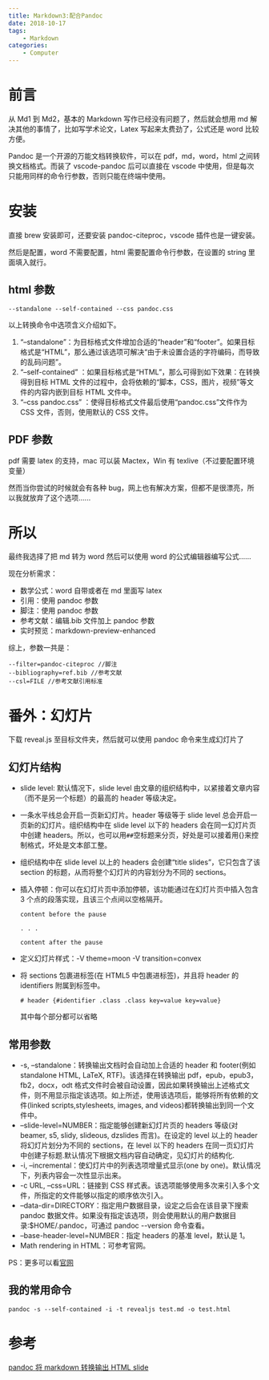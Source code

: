```yaml
---
title: Markdown3:配合Pandoc
date: 2018-10-17
tags:
    - Markdown
categories:
    - Computer
---
```


# 前言

从 Md1 到 Md2，基本的 Markdown 写作已经没有问题了，然后就会想用 md 解决其他的事情了，比如写学术论文，Latex 写起来太费劲了，公式还是 word 比较方便。

Pandoc 是一个开源的万能文档转换软件，可以在 pdf，md，word，html 之间转换文档格式。而装了 vscode-pandoc 后可以直接在 vscode 中使用，但是每次只能用同样的命令行参数，否则只能在终端中使用。

# 安装

直接 brew 安装即可，还要安装 pandoc-citeproc，vscode 插件也是一键安装。

然后是配置，word 不需要配置，html 需要配置命令行参数，在设置的 string 里面填入就行。

## html 参数

```
--standalone --self-contained --css pandoc.css
```

以上转换命令中选项含义介绍如下。

1. “–standalone”：为目标格式文件增加合适的“header”和“footer”。如果目标格式是“HTML”，那么通过该选项可解决“由于未设置合适的字符编码，而导致的乱码问题”。
2. “–self-contained” ：如果目标格式是“HTML”，那么可得到如下效果：在转换得到目标 HTML 文件的过程中，会将依赖的“脚本，CSS，图片，视频”等文件的内容内嵌到目标 HTML 文件中。
3. “–css pandoc.css” ：使得目标格式文件最后使用“pandoc.css”文件作为 CSS 文件，否则，使用默认的 CSS 文件。

## PDF 参数

pdf 需要 latex 的支持，mac 可以装 Mactex，Win 有 texlive（不过要配置环境变量）

然而当你尝试的时候就会有各种 bug，网上也有解决方案，但都不是很漂亮，所以我就放弃了这个选项......

# 所以

最终我选择了把 md 转为 word 然后可以使用 word 的公式编辑器编写公式......

现在分析需求：

-   数学公式：word 自带或者在 md 里面写 latex
-   引用：使用 pandoc 参数
-   脚注：使用 pandoc 参数
-   参考文献：编辑.bib 文件加上 pandoc 参数
-   实时预览：markdown-preview-enhanced

综上，参数一共是：

```
--filter=pandoc-citeproc //脚注
--bibliography=ref.bib //参考文献
--csl=FILE //参考文献引用标准
```

# 番外：幻灯片

下载 reveal.js 至目标文件夹，然后就可以使用 pandoc 命令来生成幻灯片了

## 幻灯片结构

-   slide level: 默认情况下，slide level 由文章的组织结构中，以紧接着文章内容（而不是另一个标题）的最高的 header 等级决定。
-   一条水平线总会开启一页新幻灯片。header 等级等于 slide level 总会开启一页新的幻灯片。组织结构中在 slide level 以下的 headers 会在同一幻灯片页中创建 headers。所以，也可以用`##`空标题来分页，好处是可以接着用{}来控制格式，坏处是文本部工整。
-   组织结构中在 slide level 以上的 headers 会创建“title slides”，它只包含了该 section 的标题，从而将整个幻灯片的内容划分为不同的 sections。
-   插入停顿：你可以在幻灯片页中添加停顿，该功能通过在幻灯片页中插入包含 3 个点的段落实现，且该三个点间以空格隔开。

    ```
    content before the pause

    . . .

    content after the pause
    ```

-   定义幻灯片样式：-V theme=moon -V transition=convex

-   将 sections 包裹进标签(在 HTML5 中包裹进标签)，并且将 header 的 identifiers 附属到标签中。

    ```
    # header {#identifier .class .class key=value key=value}
    ```

    其中每个部分都可以省略

## 常用参数

-   -s, –standalone：转换输出文档时会自动加上合适的 header 和 footer(例如 standalone HTML, LaTeX, RTF)。该选择在转换输出 pdf，epub，epub3，fb2，docx，odt 格式文件时会被自动设置，因此如果转换输出上述格式文件，则不用显示指定该选项。如上所述，使用该选项后，能够将所有依赖的文件(linked scripts,stylesheets, images, and videos)都转换输出到同一个文件中。
-   –slide-level=NUMBER：指定能够创建新幻灯片页的 headers 等级(对 beamer, s5, slidy, slideous, dzslides 而言)。在设定的 level 以上的 header 将幻灯片划分为不同的 sections，在 level 以下的 headers 在同一页幻灯片中创建子标题.默认情况下根据文档内容自动确定，见幻灯片的结构化.
-   -i, –incremental：使幻灯片中的列表选项增量式显示(one by one)。默认情况下，列表内容会一次性显示出来。
-   -c URL, –css=URL：链接到 CSS 样式表。该选项能够使用多次来引入多个文件，所指定的文件能够以指定的顺序依次引入。
-   –data-dir=DIRECTORY：指定用户数据目录，设定之后会在该目录下搜索 pandoc 数据文件。如果没有指定该选项，则会使用默认的用户数据目录:$HOME/.pandoc，可通过 pandoc --version 命令查看。
-   –base-header-level=NUMBER：指定 headers 的基准 level，默认是 1。
-   Math rendering in HTML：可参考官网。

PS：更多可以看[官网](http://pandoc.org/index.html)

## 我的常用命令

```
pandoc -s --self-contained -i -t revealjs test.md -o test.html
```

# 参考

[pandoc 将 markdown 转换输出 HTML slide](http://liumh.com/2014/07/05/pandoc-produce-slide-shows/#styling-slides)
